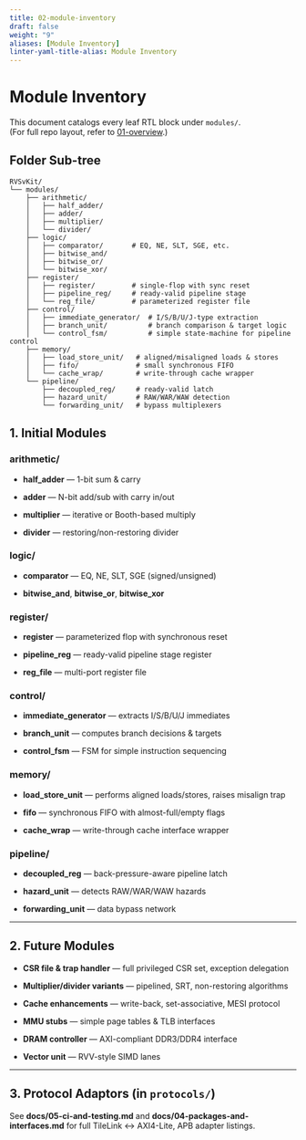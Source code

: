 ```yaml
---
title: 02-module-inventory
draft: false
weight: "9"
aliases: [Module Inventory]
linter-yaml-title-alias: Module Inventory
---
```

# Module Inventory

This document catalogs every leaf RTL block under `modules/`.  
(For full repo layout, refer to [01-overview](/posts/01-overview/).)

## Folder Sub-tree

```text
RVSvKit/
└── modules/
    ├── arithmetic/
    │   ├── half_adder/
    │   ├── adder/
    │   ├── multiplier/
    │   └── divider/
    ├── logic/
    │   ├── comparator/       # EQ, NE, SLT, SGE, etc.
    │   ├── bitwise_and/
    │   ├── bitwise_or/
    │   └── bitwise_xor/
    ├── register/
    │   ├── register/         # single-flop with sync reset
    │   ├── pipeline_reg/     # ready-valid pipeline stage
    │   └── reg_file/         # parameterized register file
    ├── control/
    │   ├── immediate_generator/  # I/S/B/U/J-type extraction
    │   ├── branch_unit/          # branch comparison & target logic
    │   └── control_fsm/          # simple state-machine for pipeline control
    ├── memory/
    │   ├── load_store_unit/   # aligned/misaligned loads & stores
    │   ├── fifo/              # small synchronous FIFO
    │   └── cache_wrap/        # write-through cache wrapper
    └── pipeline/
        ├── decoupled_reg/     # ready-valid latch
        ├── hazard_unit/       # RAW/WAR/WAW detection
        └── forwarding_unit/   # bypass multiplexers
```

## 1. Initial Modules

### arithmetic/

- **half_adder** — 1-bit sum & carry
	
- **adder** — N-bit add/sub with carry in/out
	
- **multiplier** — iterative or Booth-based multiply
	
- **divider** — restoring/non-restoring divider

### logic/

- **comparator** — EQ, NE, SLT, SGE (signed/unsigned)
	
- **bitwise_and**, **bitwise_or**, **bitwise_xor**

### register/

- **register** — parameterized flop with synchronous reset
	
- **pipeline_reg** — ready-valid pipeline stage register
	
- **reg_file** — multi-port register file

### control/

- **immediate_generator** — extracts I/S/B/U/J immediates
	
- **branch_unit** — computes branch decisions & targets
	
- **control_fsm** — FSM for simple instruction sequencing

### memory/

- **load_store_unit** — performs aligned loads/stores, raises misalign trap
	
- **fifo** — synchronous FIFO with almost-full/empty flags
	
- **cache_wrap** — write-through cache interface wrapper

### pipeline/

- **decoupled_reg** — back-pressure-aware pipeline latch
	
- **hazard_unit** — detects RAW/WAR/WAW hazards
	
- **forwarding_unit** — data bypass network

---

## 2. Future Modules

- **CSR file & trap handler** — full privileged CSR set, exception delegation
	
- **Multiplier/divider variants** — pipelined, SRT, non-restoring algorithms
	
- **Cache enhancements** — write-back, set-associative, MESI protocol
	
- **MMU stubs** — simple page tables & TLB interfaces
	
- **DRAM controller** — AXI-compliant DDR3/DDR4 interface
	
- **Vector unit** — RVV-style SIMD lanes

---

## 3. Protocol Adaptors (in `protocols/`)

See **docs/05-ci-and-testing.md** and **docs/04-packages-and-interfaces.md** for full TileLink ↔ AXI4-Lite, APB adapter listings.
